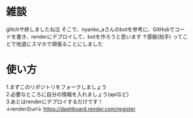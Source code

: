 # 雑談
glitchサ終しましたね泣
そこで、nyanko_aさんのbotを参考に、GitHubでコードを書き、renderにデプロイして、botを作ろうと思います
↑感服(拍手)
ってことで地道にスマホで頑張ることにしました
# 使い方
1.まずこのリポジトリをフォークしましょう<br>
2.必要なところに自分の情報を入れましょう(apiなど)<br>
3.あとはrenderにデプロイするだけです！<br>
↓renderのurl↓
https://dashboard.render.com/register
